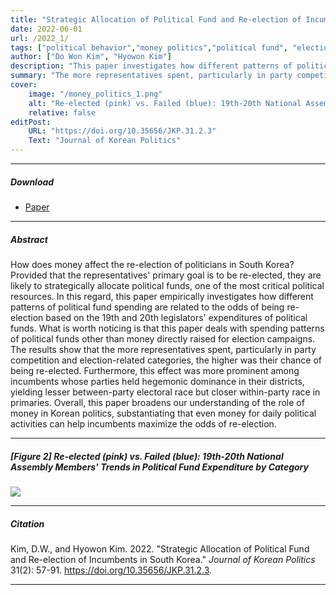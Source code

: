 ```yaml
---
title: "Strategic Allocation of Political Fund and Re-election of Incumbents in South Korea" 
date: 2022-06-01
url: /2022_1/
tags: ["political behavior","money politics","political fund", "election"]
author: ["Do Won Kim", "Hyowon Kim"]
description: "This paper investigates how different patterns of political fund spending are related to the odds of being re-election based on the 19th and 20th legislators' expenditures of political funds." 
summary: "The more representatives spent, particularly in party competition and election-related categories, the higher was their chance of being re-elected. Furthermore, this effect was more prominent among incumbents whose parties held hegemonic dominance in their districts, yielding lesser between-party electoral race but closer within-party race in primaries." 
cover:
    image: "/money_politics_1.png"
    alt: "Re-elected (pink) vs. Failed (blue): 19th-20th National Assembly Members' Trends in Political Fund Expenditure by Category"
    relative: false
editPost:
    URL: "https://doi.org/10.35656/JKP.31.2.3"
    Text: "Journal of Korean Politics"
---
```


---

##### Download

+ [Paper](/money_politics.pdf)

---

##### Abstract

How does money affect the re-election of politicians in South Korea? Provided that the representatives' primary goal is to be re-elected, they are likely to strategically allocate political funds, one of the most critical political resources. In this regard, this paper empirically investigates how different patterns of political fund spending are related to the odds of being re-election based on the 19th and 20th legislators' expenditures of political funds. What is worth noticing is that this paper deals with spending patterns of political funds other than money directly raised for election campaigns. The results show that the more representatives spent, particularly in party competition and election-related categories, the higher was their chance of being re-elected. Furthermore, this effect was more prominent among incumbents whose parties held hegemonic dominance in their districts, yielding lesser between-party electoral race but closer within-party race in primaries. Overall, this paper broadens our understanding of the role of money in Korean politics, substantiating that even money for daily political activities can help incumbents maximize the odds of re-election.

---

##### [Figure 2] Re-elected (pink) vs. Failed (blue): 19th-20th National Assembly Members' Trends in Political Fund Expenditure by Category

![](/money_politics_1f.png)

---

##### Citation

Kim, D.W., and Hyowon Kim. 2022. "Strategic Allocation of Political Fund and Re-election of Incumbents in South Korea." *Journal of Korean Politics* 31(2): 57-91. https://doi.org/10.35656/JKP.31.2.3.

---